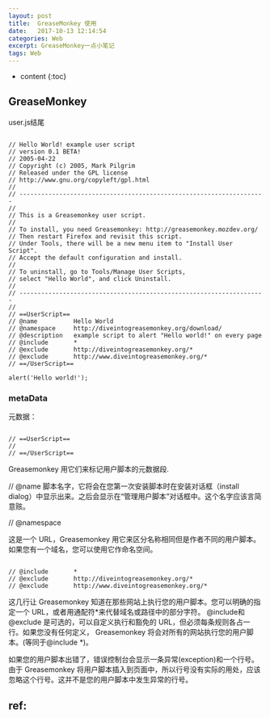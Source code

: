 ```yaml
---
layout: post
title:  GreaseMonkey 使用
date:   2017-10-13 12:14:54
categories: Web
excerpt: GreaseMonkey一点小笔记
tags: Web
---
```


* content
{:toc}


## GreaseMonkey


user.js结尾

```

// Hello World! example user script
// version 0.1 BETA!
// 2005-04-22
// Copyright (c) 2005, Mark Pilgrim
// Released under the GPL license
// http://www.gnu.org/copyleft/gpl.html
//
// --------------------------------------------------------------------
//
// This is a Greasemonkey user script.
//
// To install, you need Greasemonkey: http://greasemonkey.mozdev.org/
// Then restart Firefox and revisit this script.
// Under Tools, there will be a new menu item to "Install User Script".
// Accept the default configuration and install.
//
// To uninstall, go to Tools/Manage User Scripts,
// select "Hello World", and click Uninstall.
//
// --------------------------------------------------------------------
//
// ==UserScript==
// @name          Hello World
// @namespace     http://diveintogreasemonkey.org/download/
// @description   example script to alert "Hello world!" on every page
// @include       *
// @exclude       http://diveintogreasemonkey.org/*
// @exclude       http://www.diveintogreasemonkey.org/*
// ==/UserScript==

alert('Hello world!');

```


### metaData

元数据：
```

// ==UserScript==
//
// ==/UserScript==
```

Greasemonkey 用它们来标记用户脚本的元数据段.

// @name
脚本名字，它将会在您第一次安装脚本时在安装对话框（install dialog）中显示出来。之后会显示在“管理用户脚本”对话框中。这个名字应该言简意赅。 

// @namespace

这是一个 URL，Greasemonkey 用它来区分名称相同但是作者不同的用户脚本。如果您有一个域名，您可以使用它作命名空间。
```

// @include       *
// @exclude       http://diveintogreasemonkey.org/*
// @exclude       http://www.diveintogreasemonkey.org/*
```

这几行让 Greasemonkey 知道在那些网站上执行您的用户脚本。您可以明确的指定一个 URL，或者用通配符*来代替域名或路径中的部分字符。
@include和@exclude 是可选的，可以自定义执行和豁免的 URL，但必须每条规则各占一行。如果您没有任何定义， Greasemonkey 将会对所有的网站执行您的用户脚本。(等同于@include *)。 


如果您的用户脚本出错了，错误控制台会显示一条异常(exception)和一个行号。由于 Greasemonkey 将用户脚本插入到页面中，所以行号没有实际的用处，应该忽略这个行号。这并不是您的用户脚本中发生异常的行号。 

## ref:
